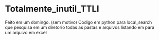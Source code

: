 # Totalmente_inutil_TTLI
Feito em um domingo. (sem motivo) Codigo em python para local_search que pesquisa em um diretorio todas as pastas e arquivos listando em para um arquivo em excel
